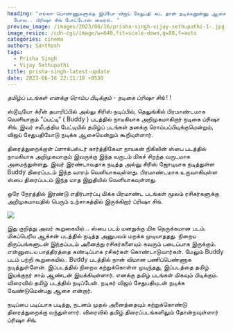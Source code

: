 ```yaml
---
heading: "எல்லா பொண்ணுகளுக்கு இப்போ விஜய் சேதுபதி கூட தான் நடிக்கனுன்னு ஆசை
  போல.. பிரிஷா சிங் போட்டோஸ் வைரல். "
preview_image: /images/2023/06/16/prisha-singh-vijay-sethupathi-1-.jpg
image_resize: /cdn-cgi/image/w=640,fit=scale-down,q=80,f=auto
categories: cinema
authors: Santhosh
tags:
  - Prisha Singh
  - Vijay Sethupathi
title: prisha-singh-latest-update
date: 2023-06-16 22:11:10 +0530
---
```



*தமிழ்ப் படங்கள் எனக்கு ரொம்ப பிடிக்கும் - நடிகை ப்ரிஷா சிங்* ! ! 

ஸ்டூடியோ க்ரீன் தயாரிப்பில் அல்லு சிரிஸ் நடிப்பில், தெலுங்கில் பிரமாண்டமாக வெளியாகும் “ப்பட்டி” ( Buddy )  படத்தில் நாயகியாக அறிமுகமாகிறார் நடிகை ப்ரிஷா சிங். இவர் சமீபத்திய பேட்டியில் தமிழ்ப் படங்கள்  தனக்கு ரொம்பப்பிடிக்குமென்றும், விஜய் சேதுபதியோடு நடிக்க ஆசையென்றும் கூறியுள்ளார். 

திரைத்துறைக்குள் ப்ளாக்பஸ்டர் கார்த்திகேயா நாயகன் நிகிலின் ஸ்பை படத்தில் நாயகியாக அறிமுகமாகும் இவருக்கு இந்த வருடம் மிகச் சிறந்த வருடமாக அமைந்துள்ளது. இவர் இரண்டாவதாக நடித்த அல்லு சிரிஸ் ஜோடியாக நடித்துள்ள  Buddy திரைப்படம் இந்த வாரம் வெளியாகவுள்ளது. பிரமாண்டமாக உருவாகியுள்ள ஸ்பை திரைப்படம் இந்த மாத இறுதியில் வெளியாகவுள்ளது. 

ஒரே நேரத்தில் இரண்டு  எதிர்பார்ப்பு மிக்க பிரமாண்ட படங்கள் மூலம் ரசிகர்களுக்கு அறிமுகமாவதில் பெரும் உற்சாகத்தில் இருக்கிறார் ப்ரிஷா சிங். 

![](/images/2023/06/16/prisha-singh-vijay-sethupathi-2-.jpg)

இது குறித்து அவர் கூறுகையில் .. 
ஸ்பை படம் மனதுக்கு மிக நெருக்கமான படம். மிகப்பெரிய ஆக்சன் படத்தில் நடித்த அனுபவம் மறக்க முடியாததது. நிறைய திருப்பங்களுடன் இந்தப்படம் அனைத்து ரசிகர்களையும் கவரும் படைப்பாக இருக்கும். என்னுடைய பாத்திரத்தை கண்டிப்பாக ரசிகர்கள் கொண்டாடுவார்கள். மேலும் Buddy படம் பற்றி கூறுகையில்.. Buddy படத்தில் நான் விமான பணிப்பெண்ணாக நடித்துள்ளேன். இப்படத்தில் நிறைய கற்றுக்கொள்ள முடிந்தது, இப்படத்தை தமிழ் இயக்குநர் சாம் ஆண்டன் இயக்கியுள்ளார். எனக்கு தமிழ் படங்கள் மிகவும் பிடிக்கும். விரைவில் தமிழ் படத்தில் நடிப்பேன். நடிகர்  விஜய் சேதுபதியுடன் நடிக்க வேண்டுமென்பது ஆசை என்றார். 

நடிப்பை படிப்பாக படித்து, நடனம் முதல் அனைத்தையும் கற்றுக்கொண்டு திரைத்துறைக்கு வந்துள்ளார். விரைவில் தமிழ் திரைப்படங்களிலும் தோன்றவுள்ளார் ப்ரிஷா சிங்.